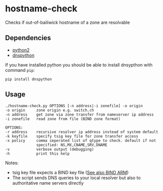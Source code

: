 # hostname-check
Checks if out-of-bailiwick hostname of a zone are resolvable

## Dependencies
 * [python2](https://www.python.org/)
 * [dnspython](http://www.dnspython.org/)

If you have installed python you should be able to install dnsypthon with command `pip`:
```
pip install dnspython
```

## Usage

```
./hostname-check.py OPTIONS [-n address|-i zonefile] -o origin
-o origin     zone origin e.g. switch.ch
-n address    get zone via zone transfer from nameserver ip address
-i zonefile   read zone from file (BIND zone format)

OPTIONS:
-r address    recursive resolver ip address instead of system default
-k keyfile    specify tsig key file for zone transfer access
-x policy     comma seperated list of qtype to check. default if not
              specified: NS,MX,CNAME,SRV,DNAME
-v            verbose output (debugging)
-h            print this help
```

Notes:
 * tsig key file expects a BIND key file ([See also BIND ARM](https://ftp.isc.org/isc/bind9/cur/9.11/doc/arm/Bv9ARM.ch04.html#tsig))
 * The script sends DNS queries to your local resolver but also to authoritative name servers directly
